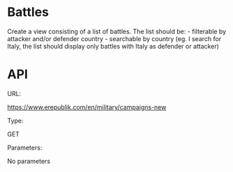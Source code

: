# Battles
Create a view consisting of a list of battles. The list should be:
    - filterable by attacker and/or defender country
    - searchable by country (eg. I search for Italy, the list should display only battles with Italy as defender or attacker)

# API

URL:

https://www.erepublik.com/en/military/campaigns-new

Type:

GET

Parameters:

No parameters

